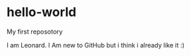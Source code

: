 # hello-world
My first reposotory

I am Leonard. 
I Am new to GitHub but i think i already like it :)
